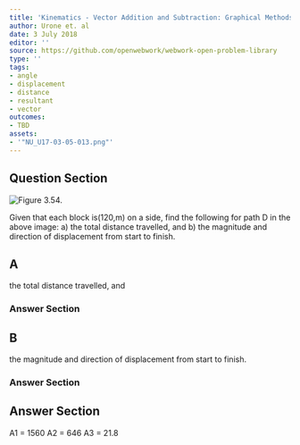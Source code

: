 ```yaml
---
title: 'Kinematics - Vector Addition and Subtraction: Graphical Methods'
author: Urone et. al
date: 3 July 2018
editor: ''
source: https://github.com/openwebwork/webwork-open-problem-library
type: ''
tags:
- angle
- displacement
- distance
- resultant
- vector
outcomes:
- TBD
assets:
- '"NU_U17-03-05-013.png"'
---
```


## Question Section 

![Figure 3.54.]("NU_U17-03-05-013.png")

Given that each block is(120,m) on a side, find the following for path D in the above image:
a) the total distance travelled, and
b) the magnitude and direction of displacement from start to finish.

## A
the total distance travelled, and
### Answer Section
## B
the magnitude and direction of displacement from start to finish.
### Answer Section


## Answer Section

A1 = 1560
A2 = 646
A3 = 21.8